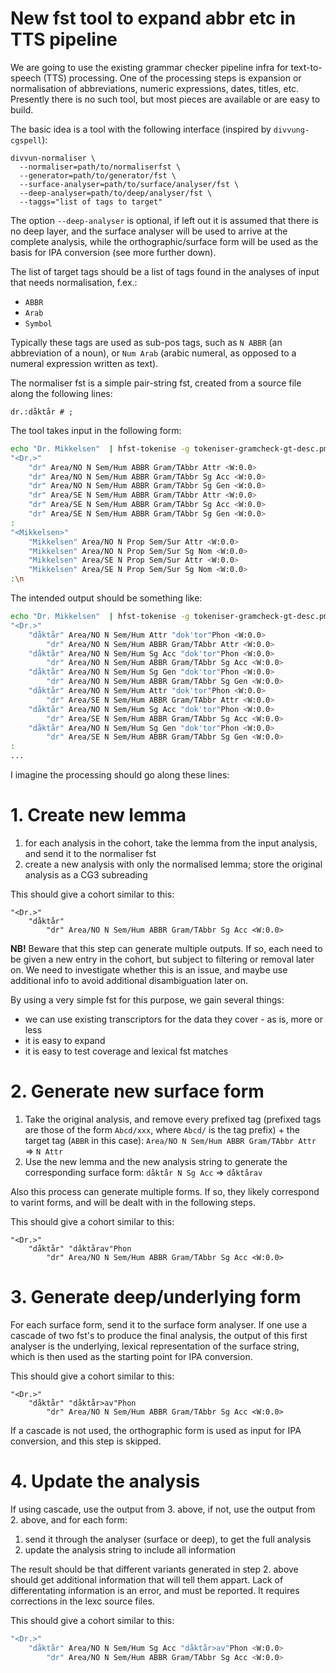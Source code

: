 # New fst tool to expand abbr etc in TTS pipeline

We are going to use the existing grammar checker pipeline infra for text-to-speech (TTS) processing. One of the processing steps is expansion or normalisation of abbreviations, numeric expressions, dates, titles, etc. Presently there is no such tool, but most pieces are available or are easy to build.

The basic idea is a tool with the following interface (inspired by `divvung-cgspell`):

```
divvun-normaliser \
  --normaliser=path/to/normaliserfst \
  --generator=path/to/generator/fst \
  --surface-analyser=path/to/surface/analyser/fst \
  --deep-analyser=path/to/deep/analyser/fst \
  --taggs="list of tags to target"
```

The option `--deep-analyser` is optional, if left out it is assumed that there is no deep layer, and the surface analyser will be used to arrive at the complete analysis, while the orthographic/surface form will be used as the basis for IPA conversion (see more further down).

The list of target tags should be a list of tags found in the analyses of input that needs normalisation, f.ex.:
- `ABBR`
- `Arab`
- `Symbol`

Typically these tags are used as sub-pos tags, such as `N ABBR` (an abbreviation of a noun), or `Num Arab` (arabic numeral, as opposed to a numeral expression written as text).

The normaliser fst is a simple pair-string fst, created from a source file along the following lines:

```
dr.:dåktår # ;
```

The tool takes input in the following form:

```sh
echo "Dr. Mikkelsen"  | hfst-tokenise -g tokeniser-gramcheck-gt-desc.pmhfst | divvun-blanktag analyser-gt-whitespace.hfst | vislcg3 -g valency.cg3 | vislcg3 -g mwe-dis.cg3 | cg-mwesplit 
"<Dr.>"
	"dr" Area/NO N Sem/Hum ABBR Gram/TAbbr Attr <W:0.0>
	"dr" Area/NO N Sem/Hum ABBR Gram/TAbbr Sg Acc <W:0.0>
	"dr" Area/NO N Sem/Hum ABBR Gram/TAbbr Sg Gen <W:0.0>
	"dr" Area/SE N Sem/Hum ABBR Gram/TAbbr Attr <W:0.0>
	"dr" Area/SE N Sem/Hum ABBR Gram/TAbbr Sg Acc <W:0.0>
	"dr" Area/SE N Sem/Hum ABBR Gram/TAbbr Sg Gen <W:0.0>
: 
"<Mikkelsen>"
	"Mikkelsen" Area/NO N Prop Sem/Sur Attr <W:0.0>
	"Mikkelsen" Area/NO N Prop Sem/Sur Sg Nom <W:0.0>
	"Mikkelsen" Area/SE N Prop Sem/Sur Attr <W:0.0>
	"Mikkelsen" Area/SE N Prop Sem/Sur Sg Nom <W:0.0>
:\n
```

The intended output should be something like:

```sh
echo "Dr. Mikkelsen"  | hfst-tokenise -g tokeniser-gramcheck-gt-desc.pmhfst | divvun-blanktag analyser-gt-whitespace.hfst | vislcg3 -g valency.cg3 | vislcg3 -g mwe-dis.cg3 | cg-mwesplit 
"<Dr.>"
	"dåktår" Area/NO N Sem/Hum Attr "dok'tor"Phon <W:0.0>
		"dr" Area/NO N Sem/Hum ABBR Gram/TAbbr Attr <W:0.0>
	"dåktår" Area/NO N Sem/Hum Sg Acc "dok'tor"Phon <W:0.0>
		"dr" Area/NO N Sem/Hum ABBR Gram/TAbbr Sg Acc <W:0.0>
	"dåktår" Area/NO N Sem/Hum Sg Gen "dok'tor"Phon <W:0.0>
		"dr" Area/NO N Sem/Hum ABBR Gram/TAbbr Sg Gen <W:0.0>
	"dåktår" Area/NO N Sem/Hum Attr "dok'tor"Phon <W:0.0>
		"dr" Area/SE N Sem/Hum ABBR Gram/TAbbr Attr <W:0.0>
	"dåktår" Area/NO N Sem/Hum Sg Acc "dok'tor"Phon <W:0.0>
		"dr" Area/SE N Sem/Hum ABBR Gram/TAbbr Sg Acc <W:0.0>
	"dåktår" Area/NO N Sem/Hum Sg Gen "dok'tor"Phon <W:0.0>
		"dr" Area/SE N Sem/Hum ABBR Gram/TAbbr Sg Gen <W:0.0>
: 
...
```

I imagine the processing should go along these lines:

# 1. Create new lemma

1. for each analysis in the cohort, take the lemma from the input analysis, and send it to the normaliser fst
1. create a new analysis with only the normalised lemma; store the original analysis as a CG3 subreading

This should give a cohort similar to this:

```
"<Dr.>"
	"dåktår"
		"dr" Area/NO N Sem/Hum ABBR Gram/TAbbr Sg Acc <W:0.0>
```

**NB!** Beware that this step can generate multiple outputs. If so, each need to be given a new entry in the cohort, but subject to filtering or removal later on. We need to investigate whether this is an issue, and maybe use additional info to avoid additional disambiguation later on.

By using a very simple fst for this purpose, we gain several things:
- we can use existing transcriptors for the data they cover - as is, more or less
- it is easy to expand
- it is easy to test coverage and lexical fst matches

# 2. Generate new surface form

1. Take the original analysis, and remove every prefixed tag (prefixed tags are those of the form `Abcd/xxx`, where `Abcd/` is the tag prefix) + the target tag (`ABBR` in this case):
   `Area/NO N Sem/Hum ABBR Gram/TAbbr Attr` ⇒ `N Attr`
1. Use the new lemma and the new analysis string to generate the corresponding surface form:
   `dåktår N Sg Acc` ⇒ `dåktårav`

Also this process can generate multiple forms. If so, they likely correspond to varint forms, and will be dealt with in the following steps.

This should give a cohort similar to this:

```
"<Dr.>"
	"dåktår" "dåktårav"Phon
		"dr" Area/NO N Sem/Hum ABBR Gram/TAbbr Sg Acc <W:0.0>
```

# 3. Generate deep/underlying form

For each surface form, send it to the surface form analyser. If one use a cascade of two fst's to produce the final analysis, the output of this first analyser is the underlying, lexical representation of the surface string, which is then used as the starting point for IPA conversion.

This should give a cohort similar to this:

```
"<Dr.>"
	"dåktår" "dåktår>av"Phon
		"dr" Area/NO N Sem/Hum ABBR Gram/TAbbr Sg Acc <W:0.0>
```

If a cascade is not used, the orthographic form is used as input for IPA conversion, and this step is skipped.

# 4. Update the analysis

If using cascade, use the output from 3. above, if not, use the output from 2. above, and for each form:

1. send it through the analyser (surface or deep), to get the full analysis
1. update the analysis string to include all information

The result should be that different variants generated in step 2. above should get additional information that will tell them appart. Lack of differentating information is an error, and must be reported. It requires corrections in the lexc source files.

This should give a cohort similar to this:

```sh
"<Dr.>"
	"dåktår" Area/NO N Sem/Hum Sg Acc "dåktår>av"Phon <W:0.0>
		"dr" Area/NO N Sem/Hum ABBR Gram/TAbbr Sg Acc <W:0.0>
```
